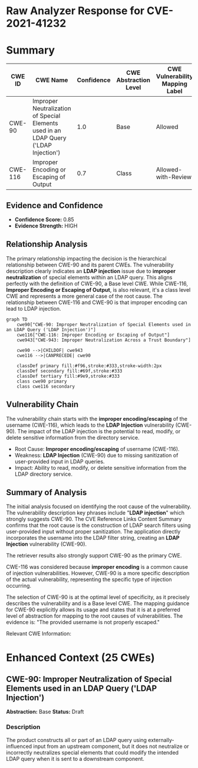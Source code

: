 # Raw Analyzer Response for CVE-2021-41232

# Summary
| CWE ID | CWE Name | Confidence | CWE Abstraction Level | CWE Vulnerability Mapping Label | CWE-Vulnerability Mapping Notes |
|---|---|---|---|---|---|
| CWE-90 | Improper Neutralization of Special Elements used in an LDAP Query ('LDAP Injection') | 1.0 | Base | Allowed | Primary CWE |
| CWE-116 | Improper Encoding or Escaping of Output | 0.7 | Class | Allowed-with-Review | Secondary Candidate |

## Evidence and Confidence

*   **Confidence Score:** 0.85
*   **Evidence Strength:** HIGH

## Relationship Analysis
The primary relationship impacting the decision is the hierarchical relationship between CWE-90 and its parent CWEs. The vulnerability description clearly indicates an **LDAP injection** issue due to **improper neutralization** of special elements within an LDAP query. This aligns perfectly with the definition of CWE-90, a Base level CWE. While CWE-116, **Improper Encoding or Escaping of Output**, is also relevant, it's a class level CWE and represents a more general case of the root cause. The relationship between CWE-116 and CWE-90 is that improper encoding can lead to LDAP injection.

```mermaid
graph TD
    cwe90["CWE-90: Improper Neutralization of Special Elements used in an LDAP Query ('LDAP Injection')"]
    cwe116["CWE-116: Improper Encoding or Escaping of Output"]
    cwe943["CWE-943: Improper Neutralization Across a Trust Boundary"]

    cwe90 -->|CHILDOF| cwe943
    cwe116 -->|CANPRECEDE| cwe90
    
    classDef primary fill:#f96,stroke:#333,stroke-width:2px
    classDef secondary fill:#69f,stroke:#333
    classDef tertiary fill:#9e9,stroke:#333
    class cwe90 primary
    class cwe116 secondary
```

## Vulnerability Chain
The vulnerability chain starts with the **improper encoding/escaping** of the username (CWE-116), which leads to the **LDAP Injection** vulnerability (CWE-90). The impact of the LDAP injection is the potential to read, modify, or delete sensitive information from the directory service.
  - Root Cause: **Improper encoding/escaping** of username (CWE-116).
  - Weakness: **LDAP Injection** (CWE-90) due to missing sanitization of user-provided input in LDAP queries.
  - Impact: Ability to read, modify, or delete sensitive information from the LDAP directory service.

## Summary of Analysis
The initial analysis focused on identifying the root cause of the vulnerability. The vulnerability description key phrases include "**LDAP injection**" which strongly suggests CWE-90. The CVE Reference Links Content Summary confirms that the root cause is the construction of LDAP search filters using user-provided input without proper sanitization. The application directly incorporates the username into the LDAP filter string, creating an **LDAP Injection** vulnerability (CWE-90).

The retriever results also strongly support CWE-90 as the primary CWE.

CWE-116 was considered because **improper encoding** is a common cause of injection vulnerabilities. However, CWE-90 is a more specific description of the actual vulnerability, representing the specific type of injection occurring.

The selection of CWE-90 is at the optimal level of specificity, as it precisely describes the vulnerability and is a Base level CWE. The mapping guidance for CWE-90 explicitly allows its usage and states that it is at a preferred level of abstraction for mapping to the root causes of vulnerabilities.
The evidence is: "The provided username is not properly escaped."

Relevant CWE Information:

# Enhanced Context (25 CWEs)

## CWE-90: Improper Neutralization of Special Elements used in an LDAP Query ('LDAP Injection')
**Abstraction:** Base
**Status:** Draft

### Description
The product constructs all or part of an LDAP query using externally-influenced input from an upstream component, but it does not neutralize or incorrectly neutralizes special elements that could modify the intended LDAP query when it is sent to a downstream component.